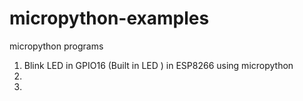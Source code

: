 # micropython-examples
micropython programs

1. Blink LED in GPIO16 (Built in LED ) in ESP8266 using micropython
2.
3.
